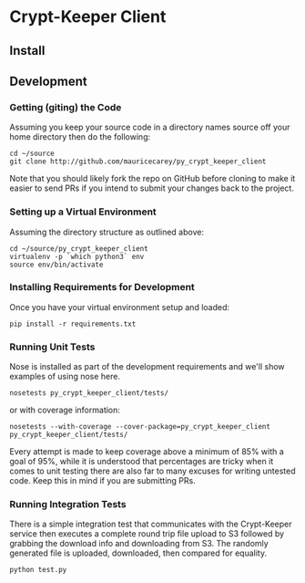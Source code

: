 # Crypt-Keeper Client

## Install

## Development

### Getting (giting) the Code

Assuming you keep your source code in a directory names source off your home directory then do the following: 

    cd ~/source
    git clone http://github.com/mauricecarey/py_crypt_keeper_client

Note that you should likely fork the repo on GitHub before cloning to make it easier to send PRs if you intend to submit your changes back to the project. 

### Setting up a Virtual Environment
Assuming the directory structure as outlined above:

    cd ~/source/py_crypt_keeper_client
    virtualenv -p `which python3` env
    source env/bin/activate

### Installing Requirements for Development
Once you have your virtual environment setup and loaded:

    pip install -r requirements.txt

### Running Unit Tests
Nose is installed as part of the development requirements and we'll show examples of using nose here.

    nosetests py_crypt_keeper_client/tests/

or with coverage information:

    nosetests --with-coverage --cover-package=py_crypt_keeper_client py_crypt_keeper_client/tests/

Every attempt is made to keep coverage above a minimum of 85% with a goal of 95%, while it is understood that percentages are tricky when it comes to unit testing there are also far to many excuses for writing untested code. Keep this in mind if you are submitting PRs.

### Running Integration Tests
There is a simple integration test that communicates with the Crypt-Keeper service then executes a complete round trip file upload to S3 followed by grabbing the download info and downloading from S3. The randomly generated file is uploaded, downloaded, then compared for equality.

    python test.py
